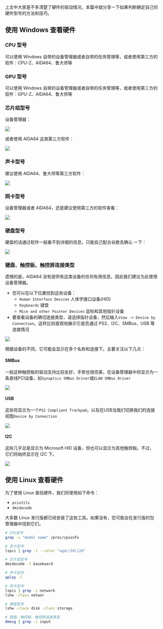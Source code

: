 上文中大家差不多清楚了硬件的驱动情况，本篇中就分享一下如果判断确定自己的硬件型号的方法和技巧。

## 使用 Windows 查看硬件

### CPU 型号

可以使用 Windows 自带的设备管理器或者自带的任务管理等，或者使用第三方的软件：CPU-Z、AIDA64、鲁大师等

### GPU 型号

可以使用 Windows 自带的设备管理器或者自带的任务管理等，或者使用第三方的软件：GPU-Z、AIDA64、鲁大师等

### 芯片组型号

设备管理器：

![](https://image.3001.net/images/20210916/16317473388157.png) 

或者使用 AIDA64 这类第三方软件：

![](https://image.3001.net/images/20210916/16317470304733.png) 

### 声卡型号

建议使用 AIDA64、鲁大师等第三方软件：

![](https://image.3001.net/images/20210916/16317473047255.png) 

### 网卡型号

设备管理器或者 AIDA64，还是建议使用第三方的软件查看：

![](https://image.3001.net/images/20210916/16317472872822.png) 

### 硬盘型号

硬盘的话通过软件一般看不到详细的信息，只能自己配合谷歌去确认 一下：

![](https://image.3001.net/images/20210916/16317472676295.png) 

### 键盘、触控板、触控屏连接类型

遗憾的是，AIDA64 没有提供有这类设备的任何有用信息，因此我们建议为此使用设备管理器。

- 您可以在以下位置找到这些设备：
  - `Human Interface Devices` 人体学接口设备(HID) 
  - `Keyboards` 键盘
  - `Mice and other Pointer Devices` 鼠标和其他指针设备
- 要查看设备的确切连接类型，请选择指针设备，然后输入`View -> Device by Connection`。这样比较直观地展示它是否通过 PS2、I2C、SMBus、USB 等连接情况

![](https://image.3001.net/images/20210916/16317475714983.png) 

根据设备的不同，它可能会显示在多个名称和连接下。主要关注以下几点：

#### SMBus

一般这种触控板的驱动支持比较友好，手势也很完美，在设备管理器中将显示为一条直线PCI设备，如`Synaptics SMBus Driver`或`ELAN SMBus Driver`

![](https://image.3001.net/images/20210916/16317476815770.png) 

#### USB

这些将显示为一个`PS2 Compliant Trackpad`，以及在USB当我们切换我们的连接视图`Device by Connection`

![](https://image.3001.net/images/20210916/16317477867708.png) 

#### I2C

这些几乎总是显示为 Microsoft HID 设备，但也可以显示为其他触控板。不过，它们将始终显示在 I2C 下。

![](https://image.3001.net/images/20210916/16317478271178.png) 

## 使用 Linux 查看硬件

为了使用 Linux 查找硬件，我们将使用如下命令：

- `pciutils`
- `dmidecode`

大多数 Linux 发行版都已经安装了这些工具。如果没有，您可能会在发行版的包管理器中找到它们。

```bash
# CPU型号
grep -i "model name" /proc/cpuinfo

# 显卡型号
lspci | grep -i --color "vga\|3d\|2d"

# 芯片组型号
dmidecode -t baseboard

# 声卡型号
aplay -l

# 网卡型号
lspci | grep -i network
lshw -class networ

# 硬盘型号
lshw -class disk -class storage

# 键盘、触控板、触控屏连接类型
dmesg | grep -i input
```